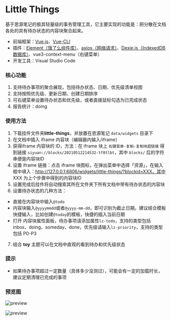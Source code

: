 # Little Things

 基于思源笔记的极其轻量级的事务管理工具，它主要实现的功能是：把分散在文档各处的具有待办状态的内容块聚合起来。

- 前端框架：[Vue.js](https://v3.cn.vuejs.org/)、[Vue-CLI](https://cli.vuejs.org/)
- 插件：[Element（饿了么组件库）](https://element-plus.gitee.io/#/zh-CN)、[axios（网络请求）](https://github.com/axios/axios)、[Dexie.js（IndexedDB 数据库）](https://dexie.org/)、vue3-context-menu（右键菜单）
- 开发工具：Visual Studio Code

### 核心功能

1. 支持待办事项的聚合展现，包括待办状态、日期、优先级清单视图
2. 支持按照优先级、更新日期、创建日期排序
3. 可右键菜单设置待办状态和优先级，或者直接鼠标勾选为已完成状态
4. 报告统计：doing

### 使用方法

1. 下载挂件文件夹**little-things**，并放置在思源笔记 `data/widgets` 目录下
2. 在文档中插入 iframe 内容块（编辑器内输入/iframe）
3. 获得iframe 内容块的 ID，方法：在 iframe 块上 `右键菜单-复制-复制块超链接` 得到链接 `siyuan://blocks/20210512214532-tf8tlbt`，其中 `blocks/` 后的字符串便是内容块ID
4. 设置 iframe 链接：点击 iframe 块图标，在弹出菜单中选择「资源」，在输入框中填入：http://127.0.0.1:6806/widgets/little-things/?blockid=XXX，其中 XXX 为上个步骤中得到的内容块ID
5. 设置完成后挂件将自动搜索其所在文件夹下所有文档中带有待办状态的内容块
6. 设置待办状态的几种方法：
 - 直接在内容块中输入`@todo`
 - 内容块输入`@yyyymmdd`或者`@yyyy-mm-dd`，即可识别为截止日期。建议结合模板快捷输入，比如创建`@today`的模板，快捷的插入当前日期
 - 打开 内容块属性面板，待办事项请添加属性`lz-todo`，支持的类型包括 inbox、doing、someday、done，优先级请输入`lz-priority`，支持的类型包括 P0-P3
7. 结合 **toy** 主题可以在文档中直观的看到待办和优先级状态

### 提示

- 如果待办事项超过一定数量（具体多少没测过），可能会有一定的加载时长，建议定期清理已完成的事项


   
### 预览图

![preview](https://raw.githubusercontent.com/langzhou/siyuan-note/main/widgets/little-things/preview.png) 

![preview](https://raw.githubusercontent.com/langzhou/siyuan-note/main/widgets/little-things/preview2.png) 
